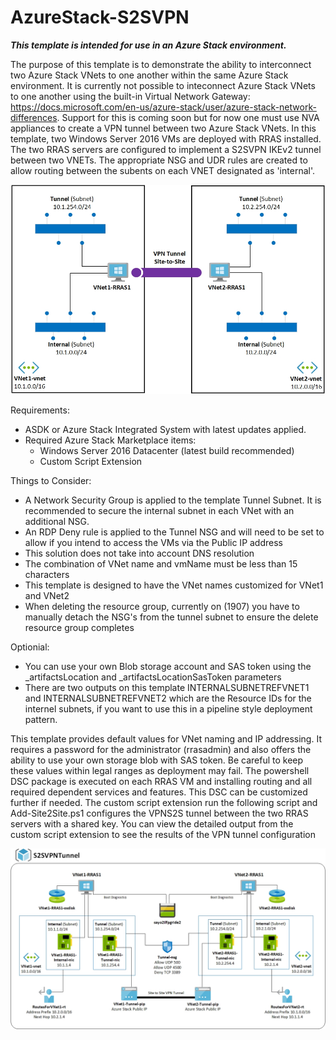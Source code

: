 # AzureStack-S2SVPN

***This template is intended for use in an Azure Stack environment.***

The purpose of this template is to demonstrate the ability to interconnect two Azure Stack VNets to one another within the same Azure Stack environment.  It is currently not possible to inteconnect Azure Stack VNets to one another using the built-in Virtual Network Gateway:  https://docs.microsoft.com/en-us/azure-stack/user/azure-stack-network-differences.  Support for this is coming soon but for now one must use NVA appliances to create a VPN tunnel between two Azure Stack VNets.  In this template, two Windows Server 2016 VMs are deployed with RRAS installed.  The two RRAS servers are configured to implement a S2SVPN IKEv2 tunnel between two VNETs.  The appropriate NSG and UDR rules are created to allow routing between the subents on each VNET designated as 'internal'.  

![alt text](https://github.com/lucidqdreams/vnetpeering/blob/master/Images/Overview.jpg)

Requirements:

- ASDK or Azure Stack Integrated System with latest updates applied. 
- Required Azure Stack Marketplace items:
    -  Windows Server 2016 Datacenter (latest build recommended)
	-  Custom Script Extension
	
Things to Consider:

- A Network Security Group is applied to the template Tunnel Subnet.  It is recommended to secure the internal subnet in each VNet with an additional NSG.
- An RDP Deny rule is applied to the Tunnel NSG and will need to be set to allow if you intend to access the VMs via the Public IP address
- This solution does not take into account DNS resolution
- The combination of VNet name and vmName must be less than 15 characters
- This template is designed to have the VNet names customized for VNet1 and VNet2
- When deleting the resource group, currently on (1907) you have to manually detach the NSG's from the tunnel subnet to ensure the delete resource group completes

Optionial:

- You can use your own Blob storage account and SAS token using the _artifactsLocation and _artifactsLocationSasToken parameters
- There are two outputs on this template INTERNALSUBNETREFVNET1 and INTERNALSUBNETREFVNET2 which are the Resource IDs for the internel subnets, if you want to use this in a pipeline style deployment pattern.

This template provides default values for VNet naming and IP addressing.  It requires a password for the administrator (rrasadmin) and also offers the ability to use your own storage blob with SAS token.  Be careful to keep these values within legal ranges as deployment may fail.  The powershell DSC package is executed on each RRAS VM and installing routing and all required dependent services and features.  This DSC can be customized further if needed.  The custom script extension run the following script and Add-Site2Site.ps1 configures the VPNS2S tunnel between the two RRAS servers with a shared key.  You can view the detailed output from the custom script extension to see the results of the VPN tunnel configuration

![alt text](https://github.com/lucidqdreams/vnetpeering/blob/master/Images/S2SVPNTunnelDetailed.jpg)





